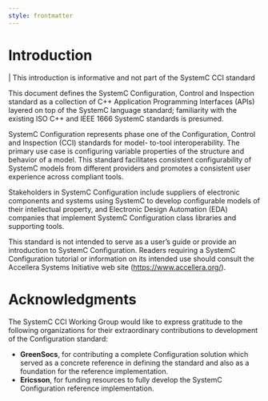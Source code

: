 ```yaml
---
style: frontmatter
---
```


# Introduction

| This introduction is informative and not part of the SystemC CCI standard

This document defines the SystemC Configuration, Control and Inspection standard as a collection of C++ Application Programming
Interfaces (APIs) layered on top of the SystemC language standard; familiarity with the existing ISO C++ and IEEE 1666 SystemC standards
is presumed.

SystemC Configuration represents phase one of the Configuration, Control and Inspection (CCI) standards for model- to-tool
interoperability. The primary use case is configuring variable properties of the structure and behavior of a model. This standard
facilitates consistent configurability of SystemC models from different providers and promotes a consistent user experience across
compliant tools.

Stakeholders in SystemC Configuration include suppliers of electronic components and systems using SystemC to develop configurable models of their intellectual property, and Electronic Design Automation (EDA) companies that implement SystemC Configuration class libraries and
supporting tools.

This standard is not intended to serve as a user’s guide or provide an introduction to SystemC Configuration. Readers requiring a SystemC
Configuration tutorial or information on its intended use should consult the Accellera Systems Initiative web site 
(<https://www.accellera.org/>).

# Acknowledgments

The SystemC CCI Working Group would like to express gratitude to the following organizations for their extraordinary contributions to
development of the Configuration standard:
- **GreenSocs**, for contributing a complete Configuration solution which served as a concrete reference in defining the standard and also as a foundation for the reference implementation.
- **Ericsson**, for funding resources to fully develop the SystemC Configuration reference implementation.
